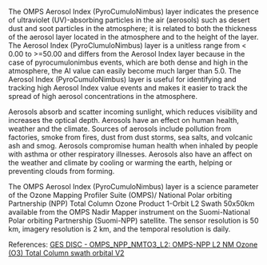 The OMPS Aerosol Index (PyroCumuloNimbus) layer indicates the presence of ultraviolet (UV)-absorbing particles in the air (aerosols) such as desert dust and soot particles in the atmosphere; it is related to both the thickness of the aerosol layer located in the atmosphere and to the height of the layer. The Aerosol Index  (PyroClumuloNimbus) layer is a unitless range from < 0.00 to >=50.00 and differs from the Aerosol Index layer because in the case of pyrocumulonimbus events, which are both dense and high in the atmosphere, the AI value can easily become much larger than 5.0. The Aerosol Index (PyroCumuloNimbus) layer is useful for identifying and tracking high Aerosol Index value events and makes it easier to track the spread of high aerosol concentrations in the atmosphere.

Aerosols absorb and scatter incoming sunlight, which reduces visibility and increases the optical depth. Aerosols have an effect on human health, weather and the climate. Sources of aerosols include pollution from factories, smoke from fires, dust from dust storms, sea salts, and volcanic ash and smog. Aerosols compromise human health when inhaled by people with asthma or other respiratory illnesses. Aerosols also have an affect on the weather and climate by cooling or warming the earth, helping or preventing clouds from forming.

The OMPS Aerosol Index  (PyroCumuloNimbus) layer is a science parameter of the Ozone Mapping Profiler Suite (OMPS)/ National Polar orbiting Partnership (NPP) Total Column Ozone Product 1-Orbit L2 Swath 50x50km available from the OMPS Nadir Mapper instrument on the Suomi-National Polar orbiting Partnership (Suomi-NPP) satellite. The sensor resolution is 50 km, imagery resolution is 2 km, and the temporal resolution is daily.

References: [GES DISC - OMPS_NPP_NMTO3_L2: OMPS-NPP L2 NM Ozone (O3) Total Column swath orbital V2](https://disc.gsfc.nasa.gov/datasets/OMPS_NPP_NMTO3_L2_2/summary)
